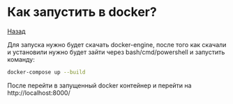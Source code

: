 # Как запустить в docker?

[Назад](../../README.md)

Для запуска нужно будет скачать docker-engine, после того как скачали и установили нужно будет зайти через bash/cmd/powershell и запустить команду:
```bash
docker-compose up --build
```

После перейти в запущенный docker контейнер и перейти на http://localhost:8000/